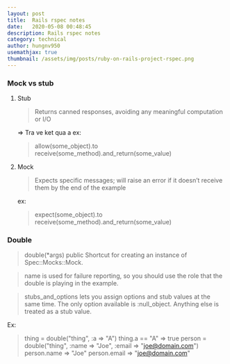```yaml
---
layout: post
title:  Rails rspec notes
date:   2020-05-08 00:48:45
description: Rails rspec notes
category: technical
author: hungnv950
usemathjax: true
thumbnail: /assets/img/posts/ruby-on-rails-project-rspec.png
---
```



### Mock vs stub
1. Stub
    > Returns canned responses, avoiding any meaningful computation or I/O

    => Tra ve ket qua a
    ex:
    > allow(some_object).to receive(some_method).and_return(some_value)


2. Mock
    > Expects specific messages; will raise an error if it doesn’t receive them by the end of the example

    ex:
    > expect(some_object).to receive(some_method).and_return(some_value)

### Double
  >  double(*args) public
     Shortcut for creating an instance of Spec::Mocks::Mock.

  >  name is used for failure reporting, so you should use the role that the double is playing in the example.

  >  stubs_and_options lets you assign options and stub values at the same time. The only option available is :null_object. Anything else is treated as a stub value.

  Ex:
  >   thing = double("thing", :a => "A")
      thing.a == "A" => true
      person = double("thing", :name => "Joe", :email => "joe@domain.com")
      person.name => "Joe"
      person.email => "joe@domain.com"
